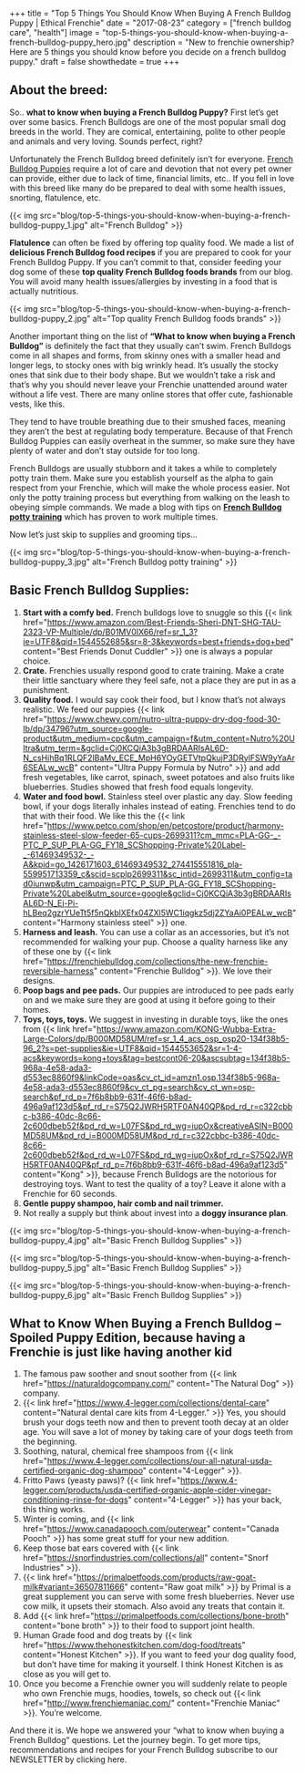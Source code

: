 +++
 title = "Top 5 Things You Should Know When Buying A French Bulldog Puppy | Ethical Frenchie"
 date = "2017-08-23"
 category = ["french bulldog care", "health"]
 image = "top-5-things-you-should-know-when-buying-a-french-bulldog-puppy_hero.jpg"
 description = "New to frenchie ownership? Here are 5 things you should know before you decide on a french bulldog puppy."
 draft = false
 showthedate = true
+++

## About the breed:
So.. **what to know when buying a French Bulldog Puppy?** First let’s get over some basics. French Bulldogs are one of the most popular small dog breeds in the world. They are comical, entertaining, polite to other people and animals and very loving. Sounds perfect, right?

Unfortunately the French Bulldog breed definitely isn’t for everyone. <a href="https://ethicalfrenchie.com/puppies/">French Bulldog Puppies</a> require a lot of care and devotion that not every pet owner can provide, either due to lack of time, financial limits, etc.. If you fell in love with this breed like many do be prepared to deal with some health issues, snorting, flatulence, etc.

{{< img src="blog/top-5-things-you-should-know-when-buying-a-french-bulldog-puppy_1.jpg" alt="French Bulldog" >}}

**Flatulence** can often be fixed by offering top quality food. We made a list of **delicious French Bulldog food recipes** if you are prepared to cook for your French Bulldog Puppy. If you can’t commit to that, consider feeding your dog some of these **top quality French Bulldog foods brands** from our blog. You will avoid many health issues/allergies by investing in a food that is actually nutritious.

{{< img src="blog/top-5-things-you-should-know-when-buying-a-french-bulldog-puppy_2.jpg" alt="Top quality French Bulldog foods brands" >}}

Another important thing on the list of **“What to know when buying a French Bulldog”** is definitely the fact that they usually can’t swim. French Bulldogs come in all shapes and forms, from skinny ones with a smaller head and longer legs, to stocky ones with big wrinkly head. It’s usually the stocky ones that sink due to their body shape. But we wouldn’t take a risk and that’s why you should never leave your Frenchie unattended around water without a life vest. There are many online stores that offer cute, fashionable vests, like this.

They tend to have trouble breathing due to their smushed faces, meaning they aren’t the best at regulating body temperature. Because of that French Bulldog Puppies can easily overheat in the summer, so make sure they have plenty of water and don’t stay outside for too long.

French Bulldogs are usually stubborn and it takes a while to completely potty train them. Make sure you establish yourself as the alpha to gain respect from your Frenchie, which will make the whole process easier. Not only the potty training process but everything from walking on the leash to obeying simple commands. We made a blog with tips on <a href="https://ethicalfrenchie.com/potty-train-your-frenchie/">**French Bulldog potty training**</a> which has proven to work multiple times.

Now let’s just skip to supplies and grooming tips…

{{< img src="blog/top-5-things-you-should-know-when-buying-a-french-bulldog-puppy_3.jpg" alt="French Bulldog potty training" >}}

## Basic French Bulldog Supplies:
1. **Start with a comfy bed.** French bulldogs love to snuggle so this {{< link href="https://www.amazon.com/Best-Friends-Sheri-DNT-SHG-TAU-2323-VP-Multiple/dp/B01MV0IX66/ref=sr_1_3?ie=UTF8&qid=1544552685&sr=8-3&keywords=best+friends+dog+bed" content="Best Friends Donut Cuddler" >}} one is always a popular choice.
2. **Crate.** Frenchies usually respond good to crate training. Make a crate their little sanctuary where they feel safe, not a place they are put in as a punishment.
3. **Quality food.** I would say cook their food, but I know that’s not always realistic. We feed our puppies {{< link href="https://www.chewy.com/nutro-ultra-puppy-dry-dog-food-30-lb/dp/34796?utm_source=google-product&utm_medium=cpc&utm_campaign=f&utm_content=Nutro%20Ultra&utm_term=&gclid=Cj0KCQiA3b3gBRDAARIsAL6D-N_csHjhBq1RLQF2lBaMv_ECE_MpH6YOyGETVtpQkujP3DRylFSW9yYaAr6SEALw_wcB" content="Ultra Puppy Formula by Nutro" >}} and add fresh vegetables, like carrot, spinach, sweet potatoes and also fruits like blueberries. Studies showed that fresh food equals longevity.
4. **Water and food bowl.** Stainless steel over plastic any day. Slow feeding bowl, if your dogs literally inhales instead of eating. Frenchies tend to do that with their food. We like this the {{< link href="https://www.petco.com/shop/en/petcostore/product/harmony-stainless-steel-slow-feeder-65-cups-2699311?cm_mmc=PLA-GG-_-PTC_P_SUP_PLA-GG_FY18_SCShopping-Private%20Label-_-61469349532-_-A&kpid=go_1426171603_61469349532_274415551816_pla-559951713359_c&scid=scplp2699311&sc_intid=2699311&utm_config=tad0iunwp&utm_campaign=PTC_P_SUP_PLA-GG_FY18_SCShopping-Private%20Label&utm_source=google&gclid=Cj0KCQiA3b3gBRDAARIsAL6D-N_Ej-Pi-hLBeq2gzrYUeTt5f5nQkblXEfx04ZXl5WC1iqgkz5dj2ZYaAi0PEALw_wcB" content="Harmony stainless steel" >}} one.
5. **Harness and leash.** You can use a collar as an accessories, but it’s not recommended for walking your pup. Choose a quality harness like any of these one by {{< link href="https://frenchiebulldog.com/collections/the-new-frenchie-reversible-harness" content="Frenchie Bulldog" >}}. We love their designs.
6. **Poop bags and pee pads.** Our puppies are introduced to pee pads early on and we make sure they are good at using it before going to their homes.
7. **Toys, toys, toys.** We suggest in investing in durable toys, like the ones from {{< link href="https://www.amazon.com/KONG-Wubba-Extra-Large-Colors/dp/B000MD58UM/ref=sr_1_4_acs_osp_osp20-134f38b5-96_2?s=pet-supplies&ie=UTF8&qid=1544553652&sr=1-4-acs&keywords=kong+toys&tag=bestcont06-20&ascsubtag=134f38b5-968a-4e58-ada3-d553ec8860f9&linkCode=oas&cv_ct_id=amzn1.osp.134f38b5-968a-4e58-ada3-d553ec8860f9&cv_ct_pg=search&cv_ct_wn=osp-search&pf_rd_p=7f6b8bb9-631f-46f6-b8ad-496a9af123d5&pf_rd_r=S75Q2JWRH5RTF0AN40QP&pd_rd_r=c322cbbc-b386-40dc-8c66-2c600dbeb52f&pd_rd_w=L07FS&pd_rd_wg=iupOx&creativeASIN=B000MD58UM&pd_rd_i=B000MD58UM&pd_rd_r=c322cbbc-b386-40dc-8c66-2c600dbeb52f&pd_rd_w=L07FS&pd_rd_wg=iupOx&pf_rd_r=S75Q2JWRH5RTF0AN40QP&pf_rd_p=7f6b8bb9-631f-46f6-b8ad-496a9af123d5" content="Kong" >}}, because French Bulldogs are the notorious for destroying toys. Want to test the quality of a toy? Leave it alone with a Frenchie for 60 seconds.
8. **Gentle puppy shampoo, hair comb and nail trimmer.**
9. Not really a supply but think about invest into a **doggy insurance plan**.

{{< img src="blog/top-5-things-you-should-know-when-buying-a-french-bulldog-puppy_4.jpg" alt="Basic French Bulldog Supplies" >}}

{{< img src="blog/top-5-things-you-should-know-when-buying-a-french-bulldog-puppy_5.jpg" alt="Basic French Bulldog Supplies" >}}

{{< img src="blog/top-5-things-you-should-know-when-buying-a-french-bulldog-puppy_6.jpg" alt="Basic French Bulldog Supplies" >}}

## What to Know When Buying a French Bulldog – Spoiled Puppy Edition, because having a Frenchie is just like having another kid
1. The famous paw soother and snout soother from {{< link href="https://naturaldogcompany.com/" content="The Natural Dog" >}} company.
2. {{< link href="https://www.4-legger.com/collections/dental-care" content="Natural dental care kits from 4-Legger." >}} Yes, you should brush your dogs teeth now and then to prevent tooth decay at an older age. You will save a lot of money by taking care of your dogs teeth from the beginning.
3. Soothing, natural, chemical free shampoos from {{< link href="https://www.4-legger.com/collections/our-all-natural-usda-certified-organic-dog-shampoo" content="4-Legger" >}}.
4. Fritto Paws (yeasty paws)? {{< link href="https://www.4-legger.com/products/usda-certified-organic-apple-cider-vinegar-conditioning-rinse-for-dogs" content="4-Legger" >}} has your back, this thing works.
5. Winter is coming, and {{< link href="https://www.canadapooch.com/outerwear" content="Canada Pooch" >}} has some great stuff for your new addition.
6. Keep those bat ears covered with {{< link href="https://snorfindustries.com/collections/all" content="Snorf Industries" >}}.
7. {{< link href="https://primalpetfoods.com/products/raw-goat-milk#variant=36507811666" content="Raw goat milk" >}} by Primal is a great supplement you can serve with some fresh blueberries. Never use cow milk, it upsets their stomach. Also avoid any treats that contain it.
8. Add {{< link href="https://primalpetfoods.com/collections/bone-broth" content="bone broth" >}} to their food to support joint health.
9. Human Grade food and dog treats by {{< link href="https://www.thehonestkitchen.com/dog-food/treats" content="Honest Kitchen" >}}. If you want to feed your dog quality food, but don’t have time for making it yourself. I think Honest Kitchen is as close as you will get to.
10. Once you become a Frenchie owner you will suddenly relate to people who own Frenchie mugs, hoodies, towels, so check out {{< link href="http://www.frenchiemaniac.com/" content="Frenchie Maniac" >}}. You’re welcome.

And there it is. We hope we answered your “what to know when buying a French Bulldog” questions. Let the journey begin. To get more tips, recommendations and recipes for your French Bulldog subscribe to our NEWSLETTER by clicking here.
